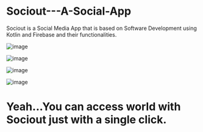 # Sociout---A-Social-App
Sociout is a Social Media App that is based on Software Development using Kotlin and Firebase and their functionalities.


![image](https://user-images.githubusercontent.com/88955400/183305729-4ed758f6-3edd-4289-9993-2da54d827a9d.png)


![image](https://user-images.githubusercontent.com/88955400/183305738-0883f0e8-d7dd-4a7d-b976-78d58728a248.png)


![image](https://user-images.githubusercontent.com/88955400/183305745-53ccbe40-1f8c-4662-8f81-53efee2fcd8e.png)


![image](https://user-images.githubusercontent.com/88955400/183305752-6e6e2f89-bbd3-4b24-847d-1a16a9d29bd1.png)

# Yeah...You can access world with Sociout just with a single click.
